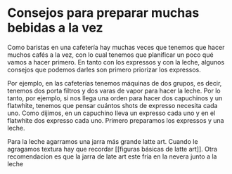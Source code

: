 # Consejos para preparar muchas bebidas a la vez

Como baristas en una cafetería hay muchas veces que tenemos que hacer muchos cafés a la vez, con lo cual tenemos que planificar un poco qué vamos a hacer primero. En tanto con los expressos y con la leche, algunos consejos que podemos darles son primero priorizar los expressos.

Por ejemplo, en las cafeterías tenemos máquinas de dos grupos, es decir, tenemos dos porta filtros y dos varas de vapor para hacer la leche. Por lo tanto, por ejemplo, si nos llega una orden para hacer dos capuchinos y un flatwhite, tenemos que pensar cuántos shots de expresso necesita cada uno. Como dijimos, en un capuchino lleva un expresso cada uno y en el flatwhite dos expresso cada uno. Primero preparamos los expressos y una leche.

Para la leche agarramos una jarra más grande latte art. Cuando le agragamos textura hay que recordar [[figuras básicas de latte art]]. Otra recomendacion es que la jarra de late art este fria en la nevera junto a la leche